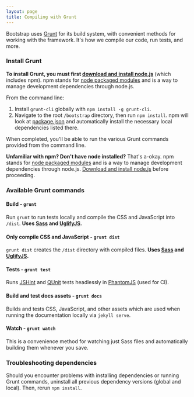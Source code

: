 ```yaml
---
layout: page
title: Compiling with Grunt
---
```


Bootstrap uses [Grunt](http://gruntjs.com) for its build system, with convenient methods for working with the framework. It's how we compile our code, run tests, and more.

### Install Grunt

**To install Grunt, you must first [download and install node.js](http://nodejs.org/download/)** (which includes npm). npm stands for [node packaged modules](http://npmjs.org/) and is a way to manage development dependencies through node.js.

From the command line:

1. Install `grunt-cli` globally with `npm install -g grunt-cli`.
2. Navigate to the root `/bootstrap` directory, then run `npm install`. npm will look at [package.json](https://github.com/twbs/bootstrap/blob/master/package.json) and automatically install the necessary local dependencies listed there.

When completed, you'll be able to run the various Grunt commands provided from the command line.

**Unfamiliar with npm? Don't have node installed?** That's a-okay. npm stands for [node packaged modules](http://npmjs.org/) and is a way to manage development dependencies through node.js. [Download and install node.js](http://nodejs.org/download/) before proceeding.

### Available Grunt commands

#### Build - `grunt`
Run `grunt` to run tests locally and compile the CSS and JavaScript into `/dist`. **Uses [Sass](http://sass-lang.com/) and [UglifyJS](http://lisperator.net/uglifyjs/).**

#### Only compile CSS and JavaScript - `grunt dist`
`grunt dist` creates the `/dist` directory with compiled files. **Uses [Sass](http://sass-lang.com/) and [UglifyJS](http://lisperator.net/uglifyjs/).**

#### Tests - `grunt test`
Runs [JSHint](http://jshint.com) and [QUnit](http://qunitjs.com/) tests headlessly in [PhantomJS](http://phantomjs.org/) (used for CI).

#### Build and test docs assets - `grunt docs`
Builds and tests CSS, JavaScript, and other assets which are used when running the documentation locally via `jekyll serve`.

#### Watch - `grunt watch`
This is a convenience method for watching just Sass files and automatically building them whenever you save.

### Troubleshooting dependencies

Should you encounter problems with installing dependencies or running Grunt commands, uninstall all previous dependency versions (global and local). Then, rerun `npm install`.
